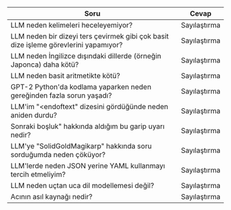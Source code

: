 | Soru                                                                                 | Cevap         |
|--------------------------------------------------------------------------------------|---------------|
| LLM neden kelimeleri heceleyemiyor?                                                  | Sayılaştırma |
| LLM neden bir dizeyi ters çevirmek gibi çok basit dize işleme görevlerini yapamıyor? | Sayılaştırma |
| LLM neden İngilizce dışındaki dillerde (örneğin Japonca) daha kötü?                  | Sayılaştırma |
| LLM neden basit aritmetikte kötü?                                                    | Sayılaştırma |
| GPT-2 Python'da kodlama yaparken neden gereğinden fazla sorun yaşadı?                | Sayılaştırma |
| LLM'im "\<endoftext" dizesini gördüğünde neden aniden durdu?                         | Sayılaştırma |
| Sonraki boşluk" hakkında aldığım bu garip uyarı nedir?                               | Sayılaştırma |
| LLM'ye "SolidGoldMagikarp" hakkında soru sorduğumda neden çöküyor?                   | Sayılaştırma |
| LLM'lerde neden JSON yerine YAML kullanmayı tercih etmeliyim?                        | Sayılaştırma |
| LLM neden uçtan uca dil modellemesi değil?                                           | Sayılaştırma |
| Acının asıl kaynağı nedir?                                                           | Sayılaştırma |